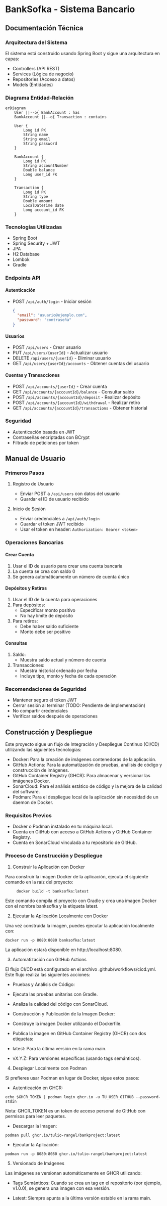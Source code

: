 # BankSofka - Sistema Bancario

## Documentación Técnica

### Arquitectura del Sistema
El sistema está construido usando Spring Boot y sigue una arquitectura en capas:
- Controllers (API REST)
- Services (Lógica de negocio)
- Repositories (Acceso a datos)
- Models (Entidades)

### Diagrama Entidad-Relación

```mermaid
erDiagram
    User ||--o{ BankAccount : has
    BankAccount ||--o{ Transaction : contains

    User {
        Long id PK
        String name
        String email
        String password
    }

    BankAccount {
        Long id PK
        String accountNumber
        Double balance
        Long user_id FK
    }

    Transaction {
        Long id PK
        String type
        Double amount
        LocalDateTime date
        Long account_id FK
    }
```

### Tecnologías Utilizadas
- Spring Boot
- Spring Security + JWT
- JPA
- H2 Database
- Lombok
- Gradle

### Endpoints API
#### Autenticación
- POST `/api/auth/login` - Iniciar sesión
  ```json
  {
    "email": "usuario@ejemplo.com",
    "password": "contraseña"
  }
  ```

#### Usuarios
- POST `/api/users` - Crear usuario
- PUT `/api/users/{userId}` - Actualizar usuario
- DELETE `/api/users/{userId}` - Eliminar usuario
- GET `/api/users/{userId}/accounts` - Obtener cuentas del usuario

#### Cuentas y Transacciones
- POST `/api/accounts/{userId}` - Crear cuenta
- GET `/api/accounts/{accountId}/balance` - Consultar saldo
- POST `/api/accounts/{accountId}/deposit` - Realizar depósito
- POST `/api/accounts/{accountId}/withdrawal` - Realizar retiro
- GET `/api/accounts/{accountId}/transactions` - Obtener historial

### Seguridad
- Autenticación basada en JWT
- Contraseñas encriptadas con BCrypt
- Filtrado de peticiones por token

## Manual de Usuario

### Primeros Pasos

1. Registro de Usuario
    - Enviar POST a `/api/users` con datos del usuario
    - Guardar el ID de usuario recibido

2. Inicio de Sesión
    - Enviar credenciales a `/api/auth/login`
    - Guardar el token JWT recibido
    - Usar el token en header: `Authorization: Bearer <token>`

### Operaciones Bancarias

#### Crear Cuenta
1. Usar el ID de usuario para crear una cuenta bancaria
2. La cuenta se crea con saldo 0
3. Se genera automáticamente un número de cuenta único

#### Depósitos y Retiros
1. Usar el ID de la cuenta para operaciones
2. Para depósitos:
    - Especificar monto positivo
    - No hay límite de depósito
3. Para retiros:
    - Debe haber saldo suficiente
    - Monto debe ser positivo

#### Consultas
1. Saldo:
    - Muestra saldo actual y número de cuenta
2. Transacciones:
    - Muestra historial ordenado por fecha
    - Incluye tipo, monto y fecha de cada operación

### Recomendaciones de Seguridad
- Mantener seguro el token JWT
- Cerrar sesión al terminar (TODO: Pendiente de implementación)
- No compartir credenciales
- Verificar saldos después de operaciones

## Construcción y Despliegue
Este proyecto sigue un flujo de Integración y Despliegue Continuo (CI/CD) utilizando las siguientes tecnologías:

- Docker: Para la creación de imágenes contenedoras de la aplicación.
- GitHub Actions: Para la automatización de pruebas, análisis de código y construcción de imágenes.
- GitHub Container Registry (GHCR): Para almacenar y versionar las imágenes Docker.
- SonarCloud: Para el análisis estático de código y la mejora de la calidad del software.
- Podman: Para el despliegue local de la aplicación sin necesidad de un daemon de Docker.

### Requisitos Previos
- Docker o Podman instalado en tu máquina local.
- Cuenta en GitHub con acceso a GitHub Actions y GitHub Container Registry.
- Cuenta en SonarCloud vinculada a tu repositorio de GitHub.

### Proceso de Construcción y Despliegue
1. Construir la Aplicación con Docker

Para construir la imagen Docker de la aplicación, ejecuta el siguiente comando en la raíz del proyecto:

    
         docker build -t banksofka:latest

Este comando compila el proyecto con Gradle y crea una imagen Docker con el nombre banksofka y la etiqueta latest.

2. Ejecutar la Aplicación Localmente con Docker

Una vez construida la imagen, puedes ejecutar la aplicación localmente con:

```
docker run -p 8080:8080 banksofka:latest
```

La aplicación estará disponible en http://localhost:8080.

3. Automatización con GitHub Actions

El flujo CI/CD está configurado en el archivo .github/workflows/cicd.yml. Este flujo realiza las siguientes acciones:

- Pruebas y Análisis de Código:

- Ejecuta las pruebas unitarias con Gradle.

- Analiza la calidad del código con SonarCloud.

- Construcción y Publicación de la Imagen Docker:

- Construye la imagen Docker utilizando el Dockerfile.

- Publica la imagen en GitHub Container Registry (GHCR) con dos etiquetas:

- latest: Para la última versión en la rama main.

- vX.Y.Z: Para versiones específicas (usando tags semánticos).

4. Desplegar Localmente con Podman

Si prefieres usar Podman en lugar de Docker, sigue estos pasos:

- Autenticación en GHCR:

```
echo $GHCR_TOKEN | podman login ghcr.io -u TU_USER_GITHUB --password-stdin
```
Nota: GHCR_TOKEN es un token de acceso personal de GitHub con permisos para leer paquetes.

- Descargar la Imagen:

```
podman pull ghcr.io/tulio-rangel/bankproject:latest
```
- Ejecutar la Aplicación:

```
podman run -p 8080:8080 ghcr.io/tulio-rangel/bankproject:latest
```
5. Versionado de Imágenes

Las imágenes se versionan automáticamente en GHCR utilizando:

- Tags Semánticos: Cuando se crea un tag en el repositorio (por ejemplo, v1.0.0), se genera una imagen con esa versión.

- Latest: Siempre apunta a la última versión estable en la rama main.